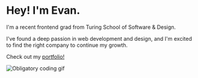 # Hey! I'm Evan.

I'm a recent frontend grad from Turing School of Software & Design.

I've found a deep passion in web development and design, and I'm excited to find the right company to continue my growth.

Check out my [portfolio!](https://evan-sundelius-swanson.netlify.app/)

![Obligatory coding gif](https://media.giphy.com/media/yYSSBtDgbbRzq/giphy.gif)
<!---
EvanSSwanson/EvanSSwanson is a ✨ special ✨ repository because its `README.md` (this file) appears on your GitHub profile.
You can click the Preview link to take a look at your changes.
--->
